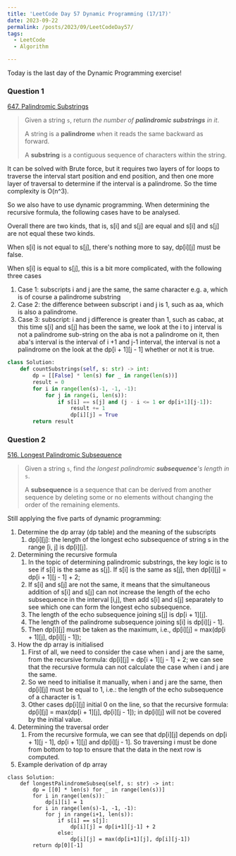 ```yaml
---
title: 'LeetCode Day 57 Dynamic Programming (17/17)'
date: 2023-09-22
permalink: /posts/2023/09/LeetCodeDay57/
tags:
  - LeetCode
  - Algorithm

---
```


Today is the last day of the Dynamic Programming exercise!


### Question 1

[647. Palindromic Substrings](https://leetcode.com/problems/palindromic-substrings/)

> Given a string `s`, return *the number of **palindromic substrings** in it*.
>
> A string is a **palindrome** when it reads the same backward as forward.
>
> A **substring** is a contiguous sequence of characters within the string.

It can be solved with Brute force, but it requires two layers of for loops to traverse the interval start position and end position, and then one more layer of traversal to determine if the interval is a palindrome. So the time complexity is O(n^3).

So we also have to use dynamic programming. When determining the recursive formula, the following cases have to be analysed.

Overall there are two kinds, that is, s[i] and s[j] are equal and s[i] and s[j] are not equal these two kinds.

When s[i] is not equal to s[j], there's nothing more to say, dp[i][j] must be false.

When s[i] is equal to s[j], this is a bit more complicated, with the following three cases

1. Case 1: subscripts i and j are the same, the same character e.g. a, which is of course a palindrome substring
2. Case 2: the difference between subscript i and j is 1, such as aa, which is also a palindrome.
3. Case 3: subscript: i and j difference is greater than 1, such as cabac, at this time s[i] and s[j] has been the same, we look at the i to j interval is not a palindrome sub-string on the aba is not a palindrome on it, then aba's interval is the interval of i +1 and j-1 interval, the interval is not a palindrome on the look at the dp[i + 1][j - 1] whether or not it is true.

```python
class Solution:
    def countSubstrings(self, s: str) -> int:
        dp = [[False] * len(s) for _ in range(len(s))]
        result = 0
        for i in range(len(s)-1, -1, -1): 
            for j in range(i, len(s)):
                if s[i] == s[j] and (j - i <= 1 or dp[i+1][j-1]): 
                    result += 1
                    dp[i][j] = True
        return result
```



### Question 2

[516. Longest Palindromic Subsequence](https://leetcode.com/problems/longest-palindromic-subsequence/)

> Given a string `s`, find *the longest palindromic **subsequence**'s length in* `s`.
>
> A **subsequence** is a sequence that can be derived from another sequence by deleting some or no elements without changing the order of the remaining elements.



Still applying the five parts of dynamic programming:

1. Determine the dp array (dp table) and the meaning of the subscripts
   1. dp[i][j]: the length of the longest echo subsequence of string s in the range [i, j] is dp[i][j].
2. Determining the recursive formula
   1. In the topic of determining palindromic substrings, the key logic is to see if s[i] is the same as s[j]. If s[i] is the same as s[j], then dp[i][j] = dp[i + 1][j - 1] + 2;
   2. If s[i] and s[j] are not the same, it means that the simultaneous addition of s[i] and s[j] can not increase the length of the echo subsequence in the interval [i,j], then add s[i] and s[j] separately to see which one can form the longest echo subsequence.
   3. The length of the echo subsequence joining s[j] is dp[i + 1][j].
   4. The length of the palindrome subsequence joining s[i] is dp[i][j - 1].
   5. Then dp[i][j] must be taken as the maximum, i.e., dp[i][j] = max(dp[i + 1][j], dp[i][j - 1]);
3. How the dp array is initialised
   1. First of all, we need to consider the case when i and j are the same, from the recursive formula: dp[i][j] = dp[i + 1][j - 1] + 2; we can see that the recursive formula can not calculate the case when i and j are the same.
   2. So we need to initialise it manually, when i and j are the same, then dp[i][j] must be equal to 1, i.e.: the length of the echo subsequence of a character is 1.
   3. Other cases dp[i][j] initial 0 on the line, so that the recursive formula: dp[i][j] = max(dp[i + 1][j], dp[i][j - 1]); in dp[i][j] will not be covered by the initial value.
4. Determining the traversal order
   1. From the recursive formula, we can see that dp[i][j] depends on dp[i + 1][j - 1], dp[i + 1][j] and dp[i][j - 1].
      So traversing i must be done from bottom to top to ensure that the data in the next row is computed.
5. Example derivation of dp array

```pseudocode
class Solution:
    def longestPalindromeSubseq(self, s: str) -> int:
        dp = [[0] * len(s) for _ in range(len(s))]
        for i in range(len(s)):
            dp[i][i] = 1
        for i in range(len(s)-1, -1, -1):
            for j in range(i+1, len(s)):
                if s[i] == s[j]:
                    dp[i][j] = dp[i+1][j-1] + 2
                else:
                    dp[i][j] = max(dp[i+1][j], dp[i][j-1])
        return dp[0][-1]
```

